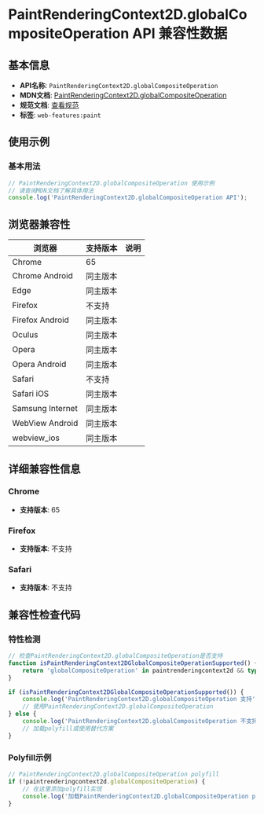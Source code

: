 # PaintRenderingContext2D.globalCompositeOperation API 兼容性数据

## 基本信息

- **API名称**: `PaintRenderingContext2D.globalCompositeOperation`
- **MDN文档**: [PaintRenderingContext2D.globalCompositeOperation](https://developer.mozilla.org/docs/Web/API/CanvasRenderingContext2D/globalCompositeOperation)
- **规范文档**: [查看规范](https://html.spec.whatwg.org/multipage/canvas.html#dom-context-2d-globalcompositeoperation-dev)
- **标签**: `web-features:paint`

## 使用示例

### 基本用法

```javascript
// PaintRenderingContext2D.globalCompositeOperation 使用示例
// 请查阅MDN文档了解具体用法
console.log('PaintRenderingContext2D.globalCompositeOperation API');
```

## 浏览器兼容性

| 浏览器 | 支持版本 | 说明 |
|--------|----------|------|
| Chrome | 65 |  |
| Chrome Android | 同主版本 |  |
| Edge | 同主版本 |  |
| Firefox | 不支持 |  |
| Firefox Android | 同主版本 |  |
| Oculus | 同主版本 |  |
| Opera | 同主版本 |  |
| Opera Android | 同主版本 |  |
| Safari | 不支持 |  |
| Safari iOS | 同主版本 |  |
| Samsung Internet | 同主版本 |  |
| WebView Android | 同主版本 |  |
| webview_ios | 同主版本 |  |

## 详细兼容性信息

### Chrome

- **支持版本**: 65

### Firefox

- **支持版本**: 不支持

### Safari

- **支持版本**: 不支持

## 兼容性检查代码

### 特性检测

```javascript
// 检查PaintRenderingContext2D.globalCompositeOperation是否支持
function isPaintRenderingContext2DGlobalCompositeOperationSupported() {
    return 'globalCompositeOperation' in paintrenderingcontext2d && typeof paintrenderingcontext2d.globalCompositeOperation === 'function';
}

if (isPaintRenderingContext2DGlobalCompositeOperationSupported()) {
    console.log('PaintRenderingContext2D.globalCompositeOperation 支持');
    // 使用PaintRenderingContext2D.globalCompositeOperation
} else {
    console.log('PaintRenderingContext2D.globalCompositeOperation 不支持，需要polyfill');
    // 加载polyfill或使用替代方案
}
```

### Polyfill示例

```javascript
// PaintRenderingContext2D.globalCompositeOperation polyfill
if (!paintrenderingcontext2d.globalCompositeOperation) {
    // 在这里添加polyfill实现
    console.log('加载PaintRenderingContext2D.globalCompositeOperation polyfill');
}
```

